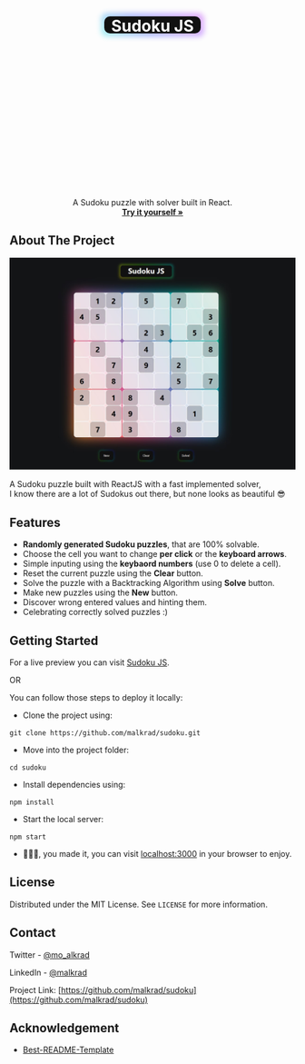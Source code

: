 <style>
  header {
    margin: 0;
    padding: 0;
    width: 100%;
    height: 15vh;
    display: flex;
    flex-direction: row;
    justify-content: center;
    align-items: center;
  }

  #title {
    width: 170px;
    height: 30px;
    border: none;
    outline: none;
    color: #fff;
    background: #111;
    position: relative;
    z-index: 0;
    border-radius: 100px;
  }

  #title:before {
    content: '';
    background: linear-gradient(45deg, #ff0000, #ff7300, #fffb00, #48ff00, #00ffd5, #002bff, #7a00ff, #ff00c8, #ff0000);
    position: absolute;
    top: -6px;
    left: -6px;
    background-size: 400%;
    z-index: -1;
    filter: blur(5px);
    width: calc(100% + 12px);
    height: calc(100% + 12px);
    animation: glowing 20s linear infinite;
    opacity: 0.3;
    transition: opacity .3s ease-in-out;
    border-radius: 10px;
  }

  #title:after {
    z-index: -1;
    content: '';
    position: absolute;
    width: 100%;
    height: 100%;
    background: #111;
    left: 0;
    top: 0;
    border-radius: 10px;
  }

  @keyframes glowing {
    0% {
      background-position: 0 0;
    }
    50% {
      background-position: 400% 0;
    }
    100% {
      background-position: 0 0;
    }
  }
</style>

<br />
<p align="center">
  
  <header>
    <h1 id="title" align="center">Sudoku JS</h1>
  </header>

  <p align="center">
    A Sudoku puzzle with solver built in React.
    <br />
    <a href="https://malkrad.github.io/sudoku"><strong>Try it yourself »</strong></a>
    <br />
  </p>
</p>



<!-- ABOUT THE PROJECT -->
## About The Project

![Product Name Screen Shot](screenshot.jpg "SudokuJS screenshot")

A Sudoku puzzle built with ReactJS with a fast implemented solver,\
I know there are a lot of Sudokus out there, but none looks as beautiful 😎



<!-- Features -->
## Features

* **Randomly generated Sudoku puzzles**, that are 100% solvable.
* Choose the cell you want to change **per click** or the **keyboard arrows**.
* Simple inputing using the **keybaord numbers** (use 0 to delete a cell).
* Reset the current puzzle using the **Clear** button.
* Solve the puzzle with a Backtracking Algorithm using **Solve** button.
* Make new puzzles using the **New** button.
* Discover wrong entered values and hinting them.
* Celebrating correctly solved puzzles :)



<!-- GETTING STARTED -->
## Getting Started

For a live preview you can visit [Sudoku JS](https://malkrad.github.io/sudoku).

OR

You can follow those steps to deploy it locally:

* Clone the project using:
```
git clone https://github.com/malkrad/sudoku.git
```
* Move into the project folder:
```
cd sudoku
```
* Install dependencies using:
```
npm install
```
* Start the local server:
```
npm start
```
* 🥳🥳🥳, you made it, you can visit [localhost:3000](http://localhost:3000) in your browser to enjoy.



<!-- LICENSE -->
## License

Distributed under the MIT License. See `LICENSE` for more information.



<!-- CONTACT -->
## Contact

Twitter - [@mo_alkrad](https://twitter.com/mo_alkrad)

LinkedIn - [@malkrad](https://www.linkedin.com/in/malkrad/)

Project Link: [https://github.com/malkrad/sudoku](https://github.com/malkrad/sudoku)



<!-- ACKNOWLEDGEMENTS -->
## Acknowledgement
* [Best-README-Template](https://github.com/othneildrew/Best-README-Template)
